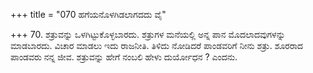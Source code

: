 +++
title = "070 ಹಗೆಯನೊಳಗಿಡಲಾಗದದು ವೈ"

+++
70. ಶತ್ರುವನ್ನು ಒಳಗಿಟ್ಟುಕೊಳ್ಳಬಾರದು. ಶತ್ರುಗಳ ಮನೆಯಲ್ಲಿ ಅನ್ನ ಪಾನ ಮೊದಲಾದವುಗಳನ್ನು ಮಾಡಬಾರದು. ವಿಚಾರ ಮಾಡಲು ಇದು ರಾಜನೀತಿ. ತಿಳಿದು ನೋಡಿದರೆ ಪಾಂಡವರಿಗೆ ನೀನು ಶತ್ರು. ಶೂರರಾದ ಪಾಂಡವರು ನನ್ನ ಜೀವ. ಶತ್ರುವನ್ನು ಹೇಗೆ ನಂಬಲಿ ಹೇಳು ದುರ್ಯೋಧನ ? ಎಂದನು.